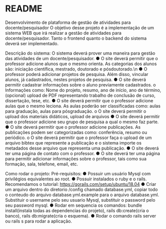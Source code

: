 # README

Desenvolvimento de plataforma de gestão de atividades para docente/pesquisador
O objetivo desse projeto é a implementação de um sistema WEB que irá realizar a gestão
de atividades para docente/pesquisador. Tanto o front­end quanto o back­end do sistema
deverá ser implementado.

Descrição do sistema: O sistema deverá prover uma maneira para gestão das atividades de
um docente/pesquisador.
● O site deverá permitir que o professor adicione alunos que o mesmo orienta. As
categorias dos alunos são: iniciação científica, mestrado, doutorado e
pós­doutorado.\n
● O professor poderá adicionar projetos de pesquisa. Além disso, vincular alunos, já
cadastrados, nestes projetos de pesquisa.
● O site deverá permitir cadastrar informações sobre o aluno previamente
cadastrados.
o Informações como: Nome do projeto, resumo, ano de início, ano de término,
(opcional) upload de PDF representando trabalho de conclusão de curso,
dissertação, tese, etc.
● O site deverá permitir que o professor adicione aulas que o mesmo leciona. As aulas
poderão ser classificadas como: aulas para graduação, aulas para pós­graduação.
o O site deverá permitir o upload dos materiais didáticos, upload de arquivos
● O site deverá permitir que o professor adicione seu grupo de pesquisa a qual o
mesmo faz parte.
● O site deverá permitir que o professor adicione publicações. As publicações podem
ser categorizadas como: conferência, resumo ou periódico.
o O site deverá permitir que o professor faça o upload de um arquivo bibtex
que represente a publicação e o sistema importe os metadados desse
arquivo que representa uma publicação.
● O site deverá ter uma página de contato com o professor.
● O site deverá ter uma página para permitir adicionar informações sobre o professor,
tais como sua formação, sala, telefone, e­mail, etc.

Como rodar o projeto:
Pré-requisitos:
  ● Possuir um usuário Mysql com privilégios equivalentes ao root.
  ● Possuir instalados o ruby e o rails. Recomendamos o tutorial: https://gorails.com/setup/ubuntu/18.04
  ● Criar um arquivo dentro do diretorio /config chamado database.yml, copiar todo o conteudo do arquivo database.yml.example para o arquivo database.yml. Substituir o username pelo seu usuario Mysql, substituir o password pelo seu password mysql.
  ● Rodar em sequencia os comandos: bundle install(instala todas as dependencias do projeto), rails db:create(cria o banco), rails db:migrate(cria o esquema).
  ● Rodar o comando rails server ou rails s para rodar a aplicação.
  
